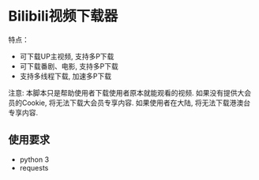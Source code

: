 # Bilibili视频下载器

特点：

- 可下载UP主视频, 支持多P下载
- 可下载番剧、电影, 支持多P下载
- 支持多线程下载, 加速多P下载

注意: 本脚本只是帮助使用者下载使用者原本就能观看的视频. 
如果没有提供大会员的Cookie, 将无法下载大会员专享内容.
如果使用者在大陆, 将无法下载港澳台专享内容.

## 使用要求

- python 3
- requests

